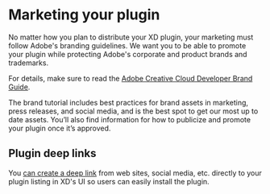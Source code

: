 # Marketing your plugin

No matter how you plan to distribute your XD plugin, your marketing must follow Adobe's branding guidelines. We want you to be able to promote your plugin while protecting Adobe's corporate and product brands and trademarks.

For details, make sure to read the [Adobe Creative Cloud Developer Brand Guide](https://partners.adobe.com/content/dam/tep_assets/public/public_1/documents/Adobe-Creative-Cloud-Developer-Brand-Guide.pdf).

The brand tutorial includes best practices for brand assets in marketing, press releases, and social media, and is the best spot to get our most up to date assets. You’ll also find information for how to publicize and promote your plugin once it’s approved.

## Plugin deep links

You [can create a deep link](/distribution/how-to-create-deep-links.md) from web sites, social media, etc. directly to your plugin listing in XD's UI so users can easily install the plugin. 
